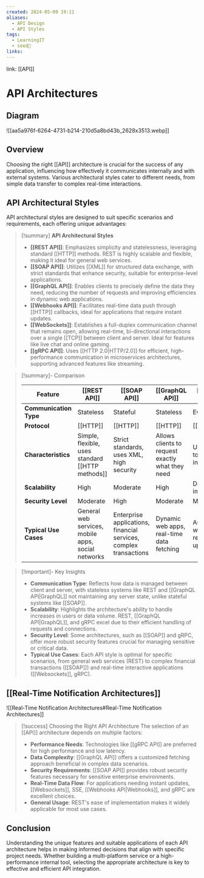 ```yaml
---
created: 2024-05-09 19:11
aliases:
  - API Design
  - API Styles
tags:
  - LearningIT
  - seed🌱
links:
---
```


link: [[API]]

# API Architectures
## Diagram

![[aa5a976f-6264-4731-b214-210d5a8bd43b_2628x3513.webp]]

## Overview

Choosing the right [[API]] architecture is crucial for the success of any application, influencing how effectively it communicates internally and with external systems. Various architectural styles cater to different needs, from simple data transfer to complex real-time interactions.

## API Architectural Styles

API architectural styles are designed to suit specific scenarios and requirements, each offering unique advantages:

> [!summary] **API Architectural Styles**
> 
> - **[[REST API]]**: Emphasizes simplicity and statelessness, leveraging standard [[HTTP]] methods. REST is highly scalable and flexible, making it ideal for general web services.
> - **[[SOAP API]]**: Utilizes [[XML]] for structured data exchange, with strict standards that enhance security, suitable for enterprise-level applications.
> - **[[GraphQL API]]**: Enables clients to precisely define the data they need, reducing the number of requests and improving efficiencies in dynamic web applications.
> - **[[Webhooks API]]**: Facilitates real-time data push through [[HTTP]] callbacks, ideal for applications that require instant updates.
> - **[[WebSockets]]**: Establishes a full-duplex communication channel that remains open, allowing real-time, bi-directional interactions over a single [[TCP]] between client and server. Ideal for features like live chat and online gaming.
> - **[[gRPC API]]**: Uses [[HTTP 2.0|HTTP/2.0]] for efficient, high-performance communication in microservices architectures, supporting advanced features like streaming.


> [!summary]- Comparison
> 
>
> | Feature           | [[REST API]]                          | [[SOAP API]]                               | [[GraphQL API]]                            | [[Webhooks API]]                           | [[WebSockets]]                             | [[gRPC API]]                                |
> |-------------------|------------------------------------|----------------------------------------|----------------------------------------|-----------------------------------------|-----------------------------------------|-----------------------------------------|
> | **Communication Type** | Stateless                        | Stateful                               | Stateless                              | Event-driven                            | Full-duplex                             | Full-duplex                             |
> | **Protocol**      | [[HTTP]]                               | [[HTTP]]                                   | [[HTTP]]                                   | [[HTTP]]                                    | [[TCP]]                                     | [[HTTP 2.0]]                                 |
> | **Characteristics** | Simple, flexible, uses standard [[HTTP methods]] | Strict standards, uses XML, high security | Allows clients to request exactly what they need | Uses callbacks to deliver data in real time | Maintains a persistent connection for real-time, bidirectional communication | Efficient, low-latency, supports streaming |
> | **Scalability**   | High                               | Moderate                               | High                                   | Depends on implementation                | High                                    | High                                    |
> | **Security Level** | Moderate                          | High                                   | Moderate                               | Moderate                                | Moderate                                | High                                    |
> | **Typical Use Cases** | General web services, mobile apps, social networks | Enterprise applications, financial services, complex transactions | Dynamic web apps, real-time data fetching | Automating workflows, real-time updates | Live chat, online gaming, collaborative environments | Microservices, high-performance internal services |
> 


> [!important]- Key Insights
> - **Communication Type**: Reflects how data is managed between client and server, with stateless systems like REST and [[GraphQL API|GraphQL]] not maintaining any server state, unlike stateful systems like [[SOAP]].
> - **Scalability**: Highlights the architecture's ability to handle increases in users or data volume. REST, [[GraphQL API|GraphQL]], and gRPC excel due to their efficient handling of requests and connections.
> - **Security Level**: Some architectures, such as [[SOAP]] and gRPC, offer more robust security features crucial for managing sensitive or critical data.
> - **Typical Use Cases**: Each API style is optimal for specific scenarios, from general web services (REST) to complex financial transactions ([[SOAP]]) and real-time interactive applications ([[Websockets]], gRPC).


## [[Real-Time Notification Architectures]]

![[Real-Time Notification Architectures#Real-Time Notification Architectures]]



> [!success] Choosing the Right API Architecture
> The selection of an [[API]] architecture depends on multiple factors:
> 
> - **Performance Needs**: Technologies like [[gRPC API]] are preferred for high performance and low latency.
> - **Data Complexity**: [[GraphQL API]] offers a customized fetching approach beneficial in complex data scenarios.
> - **Security Requirements**: [[SOAP API]] provides robust security features necessary for sensitive enterprise environments.
> - **Real-Time Data Flow**: For applications needing instant updates, [[Websockets]], SSE, [[Webhooks API|Webhooks]], and gRPC are excellent choices.
> - **General Usage**: REST's ease of implementation makes it widely applicable for most use cases.
> 

## Conclusion

Understanding the unique features and suitable applications of each API architecture helps in making informed decisions that align with specific project needs. Whether building a multi-platform service or a high-performance internal tool, selecting the appropriate architecture is key to effective and efficient API integration.

